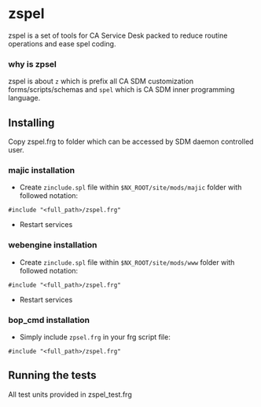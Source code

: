 # zspel

zspel is a set of tools for CA Service Desk packed to reduce routine operations and ease spel coding.

### why is zpsel
zspel is about `z` which is prefix all CA SDM customization forms/scripts/schemas and `spel` which is CA SDM inner programming language.

## Installing

Copy zspel.frg to folder which can be accessed by SDM daemon controlled user.

### majic installation

* Create `zinclude.spl` file within `$NX_ROOT/site/mods/majic` folder with followed notation:
```
#include "<full_path>/zspel.frg"
```
* Restart services

### webengine installation

* Create `zinclude.spl` file within `$NX_ROOT/site/mods/www` folder with followed notation:
```
#include "<full_path>/zspel.frg"
```
* Restart services

### bop_cmd installation

* Simply include `zpsel.frg` in your frg script file:
```
#include "<full_path>/zspel.frg"
```

## Running the tests

All test units provided in zspel_test.frg
